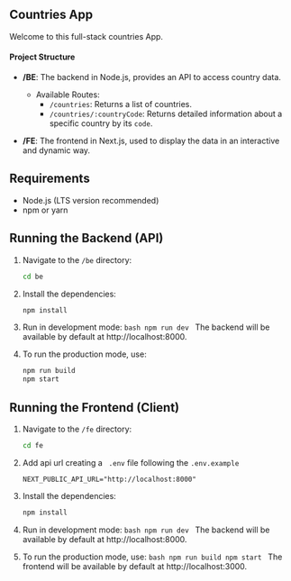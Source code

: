 ## Countries App

Welcome to this full-stack countries App.

#### Project Structure

- **/BE**: The backend in Node.js, provides an API to access country data.

  - Available Routes:
    - `/countries`: Returns a list of countries.
    - `/countries/:countryCode`: Returns detailed information about a specific country by its `code`.

- **/FE**: The frontend in Next.js, used to display the data in an interactive and dynamic way.

## Requirements

- Node.js (LTS version recommended)
- npm or yarn

## Running the Backend (API)

1. Navigate to the `/be` directory:

   ```bash
   cd be
   ```

2. Install the dependencies:
   ```bash
   npm install
   ```
3. Run in development mode:
   `bash
npm run dev
`
   The backend will be available by default at http://localhost:8000.

4. To run the production mode, use:
   ```bash
   npm run build
   npm start
   ```

## Running the Frontend (Client)

1. Navigate to the `/fe` directory:

   ```bash
   cd fe
   ```

2. Add api url creating a ` .env` file following the `.env.example`

   ```
   NEXT_PUBLIC_API_URL="http://localhost:8000"
   ```

3. Install the dependencies:
   ```bash
   npm install
   ```
4. Run in development mode:
   `bash
npm run dev
`
   The backend will be available by default at http://localhost:8000.

5. To run the production mode, use:
   `bash
npm run build
npm start
`
   The frontend will be available by default at http://localhost:3000.
